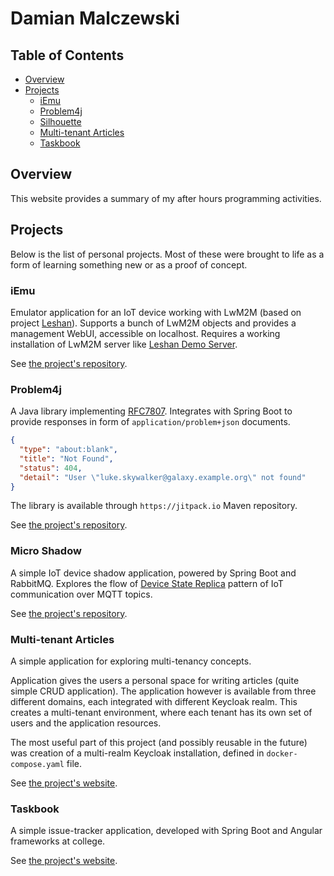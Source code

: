# Damian Malczewski

## Table of Contents

- [Overview](#overview)
- [Projects](#projects)
    - [iEmu](#iemu)
    - [Problem4j](#problem4j)
    - [Silhouette](#silhouette)
    - [Multi-tenant Articles](#multi-tenant-articles)
    - [Taskbook](#taskbook)

## Overview

This website provides a summary of my after hours programming activities.

## Projects

Below is the list of personal projects. Most of these were brought to life as a form of learning
something new or as a proof of concept.

### iEmu

Emulator application for an IoT device working with LwM2M (based on project [Leshan][leshan]).
Supports a bunch of LwM2M objects and provides a management WebUI, accessible on localhost. Requires
a working installation of LwM2M server like [Leshan Demo Server][leshan-demo-server].

See [the project's repository][iemu].

[leshan]: https://github.com/eclipse/leshan

[leshan-demo-server]: https://leshan.eclipseprojects.io/

[iemu]: https://github.com/malczuuu/iemu

### Problem4j

A Java library implementing [RFC7807](https://tools.ietf.org/html/rfc7807). Integrates with Spring
Boot to provide responses in form of `application/problem+json` documents.

```json
{
  "type": "about:blank",
  "title": "Not Found",
  "status": 404,
  "detail": "User \"luke.skywalker@galaxy.example.org\" not found"
}
```

The library is available through `https://jitpack.io` Maven repository.

See [the project's repository][problem4j].

[problem4j]: https://github.com/malczuuu/problem4j

### Micro Shadow

A simple IoT device shadow application, powered by Spring Boot and RabbitMQ. Explores the flow
of [Device State Replica][replica] pattern of IoT communication over MQTT topics.

See [the project's repository][ushadow].

[replica]: https://iotatlas.net/en/patterns/device_state_replica/

[ushadow]: [https://github.com/malczuuu/silhouette](https://github.com/malczuuu/ushadow)

### Multi-tenant Articles

A simple application for exploring multi-tenancy concepts.

Application gives the users a personal space for writing articles (quite simple CRUD application).
The application however is available from three different domains, each integrated with different
Keycloak realm. This creates a multi-tenant environment, where each tenant has its own set of users
and the application resources.

The most useful part of this project (and possibly reusable in the future) was creation of a
multi-realm Keycloak installation, defined in `docker-compose.yaml` file.

See [the project's website][articles-app].

[articles-app]: https://malczuuu.github.io/articles-app

### Taskbook

A simple issue-tracker application, developed with Spring Boot and Angular frameworks at college.

See [the project's website][taskbook].

[taskbook]: https://malczuuu.github.io/taskbook
